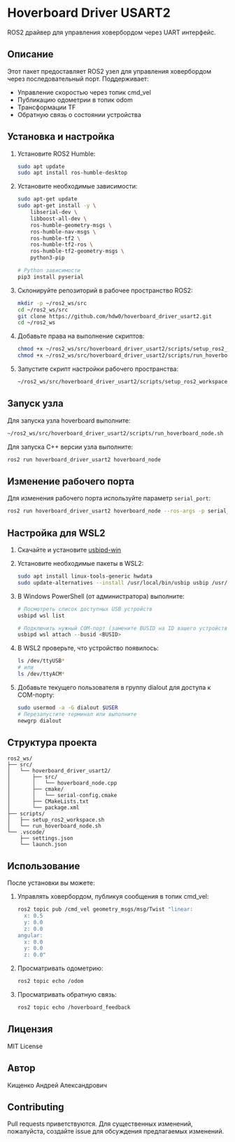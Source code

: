# Hoverboard Driver USART2

ROS2 драйвер для управления ховербордом через UART интерфейс.

## Описание
Этот пакет предоставляет ROS2 узел для управления ховербордом через последовательный порт. 
Поддерживает:
- Управление скоростью через топик cmd_vel
- Публикацию одометрии в топик odom
- Трансформации TF
- Обратную связь о состоянии устройства

## Установка и настройка

1. Установите ROS2 Humble:
    ```bash
    sudo apt update
    sudo apt install ros-humble-desktop
    ```

2. Установите необходимые зависимости:
    ```bash
    sudo apt-get update
    sudo apt-get install -y \
        libserial-dev \
        libboost-all-dev \
        ros-humble-geometry-msgs \
        ros-humble-nav-msgs \
        ros-humble-tf2 \
        ros-humble-tf2-ros \
        ros-humble-tf2-geometry-msgs \
        python3-pip
    
    # Python зависимости
    pip3 install pyserial
    ```

3. Склонируйте репозиторий в рабочее пространство ROS2:
    ```bash
    mkdir -p ~/ros2_ws/src
    cd ~/ros2_ws/src
    git clone https://github.com/hdw0/hoverboard_driver_usart2.git
    cd ~/ros2_ws
    ```

4. Добавьте права на выполнение скриптов:
    ```bash
    chmod +x ~/ros2_ws/src/hoverboard_driver_usart2/scripts/setup_ros2_workspace.sh
    chmod +x ~/ros2_ws/src/hoverboard_driver_usart2/scripts/run_hoverboard_node.sh
    ```

5. Запустите скрипт настройки рабочего пространства:
    ```bash
    ~/ros2_ws/src/hoverboard_driver_usart2/scripts/setup_ros2_workspace.sh
    ```

## Запуск узла

Для запуска узла hoverboard выполните:
```bash
~/ros2_ws/src/hoverboard_driver_usart2/scripts/run_hoverboard_node.sh
```

Для запуска C++ версии узла выполните:
```bash
ros2 run hoverboard_driver_usart2 hoverboard_node
```

## Изменение рабочего порта

Для изменения рабочего порта используйте параметр `serial_port`:
```bash
ros2 run hoverboard_driver_usart2 hoverboard_node --ros-args -p serial_port:=/dev/ttyUSB1
```

## Настройка для WSL2

1. Скачайте и установите [usbipd-win](https://github.com/dorssel/usbipd-win/releases)

2. Установите необходимые пакеты в WSL2:
    ```bash
    sudo apt install linux-tools-generic hwdata
    sudo update-alternatives --install /usr/local/bin/usbip usbip /usr/lib/linux-tools/*-generic/usbip 20
    ```

3. В Windows PowerShell (от администратора) выполните:
    ```powershell
    # Посмотреть список доступных USB устройств
    usbipd wsl list

    # Подключить нужный COM-порт (замените BUSID на ID вашего устройства)
    usbipd wsl attach --busid <BUSID>
    ```

4. В WSL2 проверьте, что устройство появилось:
    ```bash
    ls /dev/ttyUSB*
    # или
    ls /dev/ttyACM*
    ```

5. Добавьте текущего пользователя в группу dialout для доступа к COM-порту:
    ```bash
    sudo usermod -a -G dialout $USER
    # Перезапустите терминал или выполните
    newgrp dialout
    ```

## Структура проекта

```
ros2_ws/
├── src/
│   └── hoverboard_driver_usart2/
│       ├── src/
│       │   └── hoverboard_node.cpp
│       ├── cmake/
│       │   └── serial-config.cmake
│       ├── CMakeLists.txt
│       └── package.xml
├── scripts/
│   ├── setup_ros2_workspace.sh
│   └── run_hoverboard_node.sh
└── .vscode/
    ├── settings.json
    └── launch.json
```

## Использование

После установки вы можете:
1. Управлять ховербордом, публикуя сообщения в топик cmd_vel:
    ```bash
    ros2 topic pub /cmd_vel geometry_msgs/msg/Twist "linear:
      x: 0.5
      y: 0.0
      z: 0.0
    angular:
      x: 0.0
      y: 0.0
      z: 0.0"
    ```

2. Просматривать одометрию:
    ```bash
    ros2 topic echo /odom
    ```

3. Просматривать обратную связь:
    ```bash
    ros2 topic echo /hoverboard_feedback
    ```

## Лицензия
MIT License

## Автор
Кищенко Андрей Александрович

## Contributing
Pull requests приветствуются. Для существенных изменений, пожалуйста, создайте issue для обсуждения предлагаемых изменений.